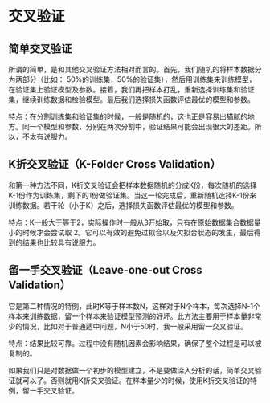 # 交叉验证
## 简单交叉验证
所谓的简单，是和其他交叉验证方法相对而言的。首先，我们随机的将样本数据分为两部分（比如： 50%的训练集，50%的验证集），然后用训练集来训练模型，在验证集上验证模型及参数。接着，我们再把样本打乱，重新选择训练集和验证集，继续训练数据和检验模型。最后我们选择损失函数评估最优的模型和参数。　

特点：在分割训练集和验证集的时候，一般是随机的，这也正是容易出猫腻的地方。同一个模型和参数，分别在两次分割中，验证结果可能会出现很大的差距。所以，不太有说服力。

## K折交叉验证（K-Folder Cross Validation）
和第一种方法不同，K折交叉验证会把样本数据随机的分成K份，每次随机的选择K-1份作为训练集，剩下的1份做验证集。当这一轮完成后，重新随机选择K-1份来训练数据。若干轮（小于K）之后，选择损失函数评估最优的模型和参数。

特点：K一般大于等于2，实际操作时一般从3开始取，只有在原始数据集合数据量小的时候才会尝试取 2。它可以有效的避免过拟合以及欠拟合状态的发生，最后得到的结果也比较具有说服力。

## 留一手交叉验证（Leave-one-out Cross Validation）
它是第二种情况的特例，此时K等于样本数N，这样对于N个样本，每次选择N-1个样本来训练数据，留一个样本来验证模型预测的好坏。此方法主要用于样本量非常少的情况，比如对于普通适中问题，N小于50时，我一般采用留一交叉验证。

特点：结果比较可靠。过程中没有随机因素会影响结果，确保了整个过程是可以被复制的。


如果我们只是对数据做一个初步的模型建立，不是要做深入分析的话，简单交叉验证就可以了。否则就用K折交叉验证。在样本量少的时候，使用K折交叉验证的特例，留一手交叉验证。